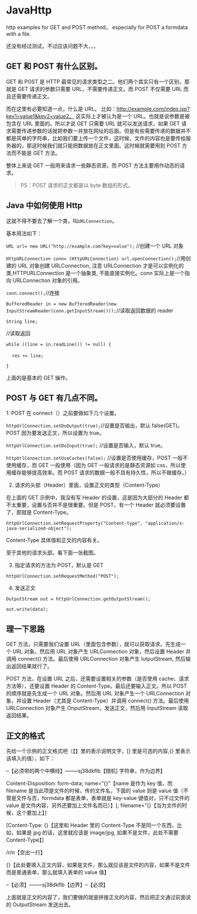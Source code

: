 # JavaHttp
http examples for GET and POST method， especially for POST a formdata with a file.

还没有经过测试，不过应该问题不大，，，

## GET 和 POST 有什么区别。

GET 和 POST 是 HTTP 最常见的请求类型之二。他们两个其实只有一个区别，那就是 GET 请求的参数只需要 URL，不需要传递正文。而 POST 不仅需要 URL 而且还需要传递正文。

而在这里有必要知道一点，什么是 URL。 比如：http://example.com/index.jsp?key1=value1&key2=value2。 这实际上才被认为是一个 URL。也就是说参数是被包含在 URL 里面的。所以才说 GET 只需要 URL 就可以发送请求，如果 GET 请求需要传递参数的话就把参数一并放在网址的后面。但是有些需要传递的数据并不都是简单的字符串，比如我们要上传一个文件，这时候，文件的内容也是要传给服务器的，那这时候我们就只能把数据放在正文里面。这时候就需要用到 POST 方法而不能是 GET 方法。

整体上来说 GET 一般用来请求一些静态资源，而 POST 方法主要用作动态的请求。

> PS：POST 请求的正文都是以 byte 数组的形式。

## Java 中如何使用 Http

这就不得不要去了解一个类，叫`URLConnection`。

基本用法如下：

`URL url= new URL("http://example.com?key=value");` //创建一个 URL 对象 

`HttpURLConnection conn= (HttpURLConnection) url.openConnection();`//用创建的 URL 对象创建 URLConnection, 注意 URLConnection 才是可以实例化的类,HTTPURLConnection 是一个抽象类, 不能直接实例化。conn 实际上是一个指向 URLConnection 对象的引用。

`conn.connect();`//连接 

`BufferedReader in = new BufferedReader(new InputStreamReader(conn.getInputStream()));`//读取返回数据的 reader

`String line;`

//读取返回 

`while ((line = in.readLine()) != null) {`

    `res += line;`
    
`}`

上面的是基本的 GET 操作。

## POST 与 GET 有几点不同。

 1. POST 在 connect（）之前要做如下几个设置。
 
 `httpUrlConnection.setDoOutput(true);`//设置是否输出，默认 false(GET)。POST 因为要发送正文，所以设置为 true。
 
`httpUrlConnection.setDoInput(true);` //设置是否输入，默认 true。

`httpUrlConnection.setUseCaches(false);` //设置是否使用缓存，POST 一般不使用缓存，而 GET 一般使用（因为 GET 一般请求的是静态资源如 css，所以使用缓存能够提高效率。而 POST 请求的数据一般不具有持久性，所以不做缓存。）

2. 请求的头部（Header）里面，设置正文的类型（Content-Type）

在上面的 GET 示例中，我没有写 Header 的设置，这是因为大部分的 Header 都不太重要，设置与否并不是很重要。但是 POST，有一个 Header 就必须要设置了，那就是 Content-Type。

`httpUrlConnection.setRequestProperty("Content-type", "application/x-java-serialized-object"); `

Content-Type 具体值和正文的内容有关。

至于其他的请求头部。看下面一张截图。

3. 指定请求的方法为 POST，默认是 GET

`httpUrlConnection.setRequestMethod("POST"); `

4. 发送正文 

`OutputStream out = httpUrlConnection.getOutputStream();`

`out.write(data);`

## 理一下思路 

GET 方法，只需要我们设置 URL（里面包含参数），就可以获取请求。先生成一个 URL 对象。然后用 URL 对象产生 URLConnection 对象，然后设置 Header 并调用 connect() 方法。最后使用 URLConnection 对象产生 IutputStream, 然后输出返回结果就行了。

POST 方法，在设置 URL 之后，还需要设置相关的参数（是否使用 cache、请求方法等），还要设置 Header 的 Content-Type。最后还要输入正文。所以 POST 的顺序就是先生成一个 URL 对象。然后用 URL 对象产生一个 URLConnection 对象，并设置 Header（尤其是 Content-Type）并调用 connect() 方法。最后使用 URLConnection 对象产生 OnputStream，发送正文，然后用 InputStream 读取返回结果。

## 正文的格式 

先给一个示例的正文格式吧（【】里的表示说明文字，[] 里是可选的内容,{} 里表示该填入的值），如下：

–【必须带的两个中横线】——–sj38dkflb【随机] 字符串，作为边界】

Content-Disposition: form-data; name=”{}”【name 是作为 key 值，而 filename 是当此项是文件的时候，传的文件名，下面的 value 则是 value 值（不管是文件与否，formdata 都是表单，表单就是 key-value 键值对，只不过文件的 value 是文件内容，另外还要加上文件名而已）】[; filename=”{}【当为文件的时候，这个要加上】]

[Content-Type: {}【这里和 Header 里的 Content-Type 不是同一个东西，比如，如果是 jpg 的话，这里就应该是 image/jpg, 如果不是文件，此处不需要 Content-Type】]

/r/n【空出一行】

{}【此处要填入正文内容，如果是文件，那么就应该是文件的内容，如果不是文件而是普通表单，那么就填入表单的 value 值】

–【必须】——–sj38dkflb【边界】–【必须】

上面就是正文的内容了，我们要做的就是拼接正文的内容，然后把正文通过前面说的 OutputStream 发送出去。
